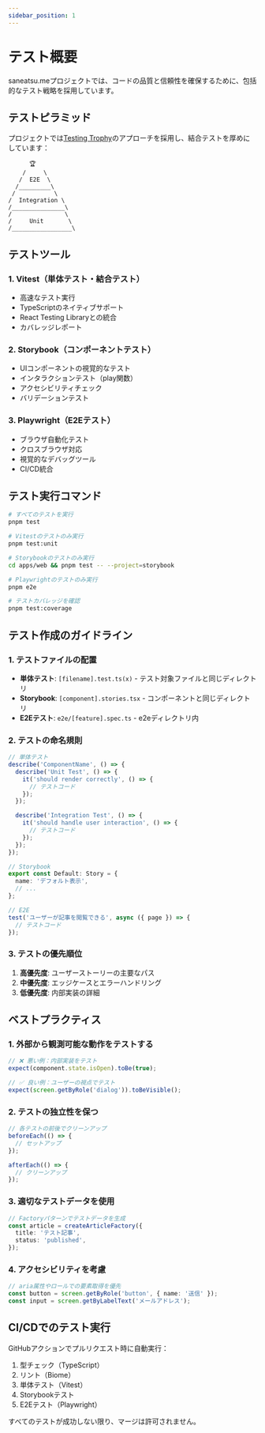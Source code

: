 ```yaml
---
sidebar_position: 1
---
```


# テスト概要

saneatsu.meプロジェクトでは、コードの品質と信頼性を確保するために、包括的なテスト戦略を採用しています。

## テストピラミッド

プロジェクトでは[Testing Trophy](https://kentcdodds.com/blog/the-testing-trophy-and-testing-classifications)のアプローチを採用し、結合テストを厚めにしています：

```
      🏆
    /     \
   /  E2E  \
  /_________\
 /           \
/  Integration \
/_______________\
/               \
/     Unit       \
/_________________\
```

## テストツール

### 1. Vitest（単体テスト・結合テスト）

- 高速なテスト実行
- TypeScriptのネイティブサポート
- React Testing Libraryとの統合
- カバレッジレポート

### 2. Storybook（コンポーネントテスト）

- UIコンポーネントの視覚的なテスト
- インタラクションテスト（play関数）
- アクセシビリティチェック
- バリデーションテスト

### 3. Playwright（E2Eテスト）

- ブラウザ自動化テスト
- クロスブラウザ対応
- 視覚的なデバッグツール
- CI/CD統合

## テスト実行コマンド

```bash
# すべてのテストを実行
pnpm test

# Vitestのテストのみ実行
pnpm test:unit

# Storybookのテストのみ実行
cd apps/web && pnpm test -- --project=storybook

# Playwrightのテストのみ実行
pnpm e2e

# テストカバレッジを確認
pnpm test:coverage
```

## テスト作成のガイドライン

### 1. テストファイルの配置

- **単体テスト**: `[filename].test.ts(x)` - テスト対象ファイルと同じディレクトリ
- **Storybook**: `[component].stories.tsx` - コンポーネントと同じディレクトリ
- **E2Eテスト**: `e2e/[feature].spec.ts` - e2eディレクトリ内

### 2. テストの命名規則

```typescript
// 単体テスト
describe('ComponentName', () => {
  describe('Unit Test', () => {
    it('should render correctly', () => {
      // テストコード
    });
  });

  describe('Integration Test', () => {
    it('should handle user interaction', () => {
      // テストコード
    });
  });
});

// Storybook
export const Default: Story = {
  name: 'デフォルト表示',
  // ...
};

// E2E
test('ユーザーが記事を閲覧できる', async ({ page }) => {
  // テストコード
});
```

### 3. テストの優先順位

1. **高優先度**: ユーザーストーリーの主要なパス
2. **中優先度**: エッジケースとエラーハンドリング
3. **低優先度**: 内部実装の詳細

## ベストプラクティス

### 1. 外部から観測可能な動作をテストする

```typescript
// ❌ 悪い例：内部実装をテスト
expect(component.state.isOpen).toBe(true);

// ✅ 良い例：ユーザーの視点でテスト
expect(screen.getByRole('dialog')).toBeVisible();
```

### 2. テストの独立性を保つ

```typescript
// 各テストの前後でクリーンアップ
beforeEach(() => {
  // セットアップ
});

afterEach(() => {
  // クリーンアップ
});
```

### 3. 適切なテストデータを使用

```typescript
// Factoryパターンでテストデータを生成
const article = createArticleFactory({
  title: 'テスト記事',
  status: 'published',
});
```

### 4. アクセシビリティを考慮

```typescript
// aria属性やロールでの要素取得を優先
const button = screen.getByRole('button', { name: '送信' });
const input = screen.getByLabelText('メールアドレス');
```

## CI/CDでのテスト実行

GitHubアクションでプルリクエスト時に自動実行：

1. 型チェック（TypeScript）
2. リント（Biome）
3. 単体テスト（Vitest）
4. Storybookテスト
5. E2Eテスト（Playwright）

すべてのテストが成功しない限り、マージは許可されません。